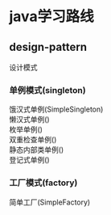 # java学习路线
## design-pattern
设计模式
### 单例模式(singleton)   
饿汉式单例(SimpleSingleton)   
懒汉式单例()     
枚举单例()  
双重检查单例()  
静态内部类单例()  
登记式单例()   
### 工厂模式(factory)       
简单工厂(SimpleFactory)       

